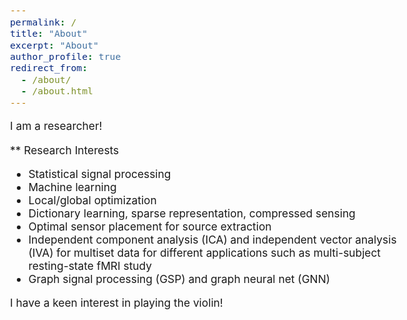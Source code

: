 ```yaml
---
permalink: /
title: "About"
excerpt: "About"
author_profile: true
redirect_from: 
  - /about/
  - /about.html
---
```


<!-- > “Shoot for the moon. Even if you miss, you'll land among the stars.” —Norman Vincent Peale -->

<style type="text/css"> body{ font-size: 13pt; } </style>

I am a researcher!

** Research Interests 
* Statistical signal processing 
* Machine learning
* Local/global optimization
* Dictionary learning, sparse representation, compressed sensing
* Optimal sensor placement for source extraction
* Independent component analysis (ICA) and independent vector analysis (IVA) for multiset data for different applications such as multi-subject resting-state fMRI study
* Graph signal processing (GSP) and graph neural net (GNN)

I have a keen interest in playing the violin!

